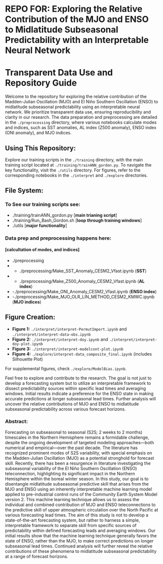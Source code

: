 

# REPO FOR: Exploring the Relative Contribution of the MJO and ENSO to Midlatitude Subseasonal Predictability with an Interpretable Neural Network

# Transparent Data Use and Repository Guide

Welcome to the repository for exploring the relative contribution of the Madden-Julian Oscillation (MJO) and El Niño Southern Oscillation (ENSO) to midlatitude subseasonal predictability using an interpretable neural network. We prioritize transparent data use, ensuring reproducibility and clarity in our research. The data preparation and preprocessing are detailed in the `./preprocessing` directory, where various notebooks calculate modes and indices, such as SST anomalies, AL index (Z500 anomaly), ENSO index (ONI anomaly), and MJO indices.

## Using This Repository:

Explore our training scripts in the `./training` directory, with the main training script located at `./training/trainANN_gordon.py`. To navigate the key functionality, visit the `./utils` directory. For figures, refer to the corresponding notebooks in the `./interpret` and `./explore` directories.



## File System: 

### To See our training scripts see: 
 - ./training/trainANN_gordon.py [**main trianing script**]
 - ./training/Run_Bash_Gordon.sh [**loop through training windows**]
 - ./utils [**major functionality**]

### Data prep and preprocessing happens here: 
#### [calcultation of modes, and indices]
 - ./preprocessing
 - - ./preprocessing/Make_SST_Anomaly_CESM2_Vfast.ipynb (**SST**)
 - - ./preprocessing/Make_Z500_Anomaly_CESM2_Vfast.ipynb (**AL index**)
 - -./preprocessing/Make_ONI_Anomaly_CESM2_Vfast.ipynb (**ENSO index**)
 - -./preprocessing/Make_MJO_OLR_LIN_METHOD_CESM2_KMWC.ipynb (**MJO indices**)

## Figure Creation:

- **Figure 1:** `./interpret/interpret-PermutImport.ipynb` and `./interpret/interpret-data-obs.ipynb`
- **Figure 2:** `./interpret/interpret-doy.ipynb` and `./interpret/interpret-doy-plot.ipynb`
- **Figure 3:** `./interpret/interpret-modelcont-plot.ipynb`
- **Figure 4:** `./explore/interpret-data_composite_final.ipynb` (includes Silhouette Plot)

For supplemental figures, check `./explore/ModelBias.ipynb`.

Feel free to explore and contribute to the research. The goal is not just to develop a forecasting system but to utilize an interpretable framework to dissect predictability sources within specific lead times and averaging windows. Initial results indicate a preference for the ENSO state in making accurate predictions at longer subseasonal lead times. Further analysis will uncover the relative contributions of MJO and ENSO to midlatitude subseasonal predictability across various forecast horizons.



### Abstract: 

Forecasting on subseasonal to seasonal (S2S; 2 weeks to 2 months) timescales in the Northern Hemisphere remains a formidable challenge, despite the ongoing development of targeted modeling approaches—both numerical and empirical—over the past decade. The literature has recognized prominent modes of S2S variability, with special emphasis on the Madden-Julian Oscillation (MJO) as a potential stronghold for forecast skill. Recently, there has been a resurgence in literature investigating the subseasonal variability of the El Niño Southern Oscillation (ENSO) teleconnection, highlighting its significant impact in the Northern Hemisphere within the boreal winter season. In this study, our goal is to disentangle midlatitude subseasonal predictive skill that arises from the MJO and ENSO  using an inherently interpretable machine learning model applied to pre-industrial control runs of the Community Earth System Model version 2. This machine learning technique allows us to assess the individual and combined contribution of MJO and ENSO teleconnections to the predictive skill of upper atmospheric circulation over the North Pacific at various forecasting lead times. The aim of this study is not to develop a state-of-the-art forecasting system, but rather to harness a simple, interpretable framework to separate skill from specific sources of predictability within defined forecasting leads and averaging windows. Our initial results show that the machine learning technique generally favors the state of ENSO, rather than the MJO, to make correct predictions on longer subseasonal lead times. Continued analysis will further reveal the relative contributions of these phenomena to midlatitude subseasonal predictability at a range of forecast horizons.
